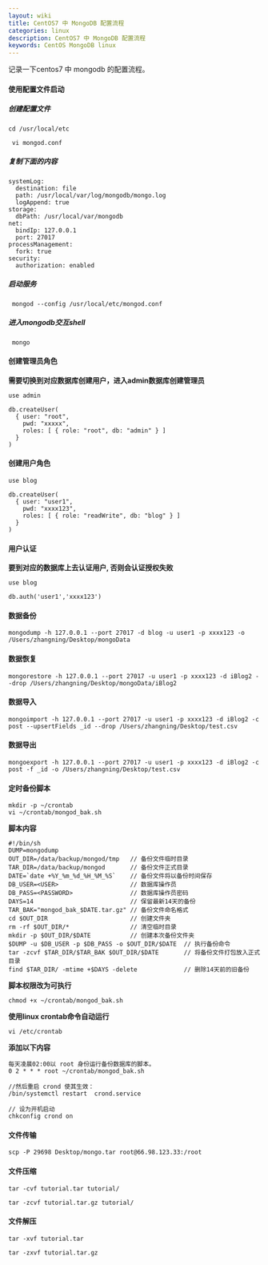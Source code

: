 ```yaml
---
layout: wiki
title: CentOS7 中 MongoDB 配置流程
categories: linux
description: CentOS7 中 MongoDB 配置流程
keywords: CentOS MongoDB linux
---
```


记录一下centos7 中 mongodb 的配置流程。

#### 使用配置文件启动
##### 创建配置文件
```
cd /usr/local/etc
```
```
 vi mongod.conf
```
##### 复制下面的内容
```
systemLog:
  destination: file
  path: /usr/local/var/log/mongodb/mongo.log
  logAppend: true
storage:
  dbPath: /usr/local/var/mongodb
net:
  bindIp: 127.0.0.1
  port: 27017
processManagement:
  fork: true
security:
  authorization: enabled
```
##### 启动服务
```
 mongod --config /usr/local/etc/mongod.conf
```

##### 进入mongodb交互shell
```
 mongo
```

#### 创建管理员角色
**需要切换到对应数据库创建用户，进入admin数据库创建管理员**

```
use admin
```
```
db.createUser(  
  { user: "root",  
    pwd: "xxxxx",  
    roles: [ { role: "root", db: "admin" } ]  
  }  
)
```
#### 创建用户角色

```
use blog
```

```
db.createUser(  
  { user: "user1",  
    pwd: "xxxx123",  
    roles: [ { role: "readWrite", db: "blog" } ]  
  }  
) 
```

#### 用户认证
**要到对应的数据库上去认证用户, 否则会认证授权失败**

```
use blog
```

```
db.auth('user1','xxxx123')
```
#### 数据备份
```
mongodump -h 127.0.0.1 --port 27017 -d blog -u user1 -p xxxx123 -o /Users/zhangning/Desktop/mongoData
```
#### 数据恢复
```
mongorestore -h 127.0.0.1 --port 27017 -u user1 -p xxxx123 -d iBlog2 --drop /Users/zhangning/Desktop/mongoData/iBlog2
```
#### 数据导入
```
mongoimport -h 127.0.0.1 --port 27017 -u user1 -p xxxx123 -d iBlog2 -c post --upsertFields _id --drop /Users/zhangning/Desktop/test.csv
```

#### 数据导出
```
mongoexport -h 127.0.0.1 --port 27017 -u user1 -p xxxx123 -d iBlog2 -c post -f _id -o /Users/zhangning/Desktop/test.csv
```
#### 定时备份脚本
```
mkdir -p ~/crontab
vi ~/crontab/mongod_bak.sh
```
**脚本内容**

```
#!/bin/sh
DUMP=mongodump
OUT_DIR=/data/backup/mongod/tmp   // 备份文件临时目录
TAR_DIR=/data/backup/mongod       // 备份文件正式目录
DATE=`date +%Y_%m_%d_%H_%M_%S`    // 备份文件将以备份时间保存
DB_USER=<USER>                    // 数据库操作员
DB_PASS=<PASSWORD>                // 数据库操作员密码
DAYS=14                           // 保留最新14天的备份
TAR_BAK="mongod_bak_$DATE.tar.gz" // 备份文件命名格式
cd $OUT_DIR                       // 创建文件夹
rm -rf $OUT_DIR/*                 // 清空临时目录
mkdir -p $OUT_DIR/$DATE           // 创建本次备份文件夹
$DUMP -u $DB_USER -p $DB_PASS -o $OUT_DIR/$DATE  // 执行备份命令
tar -zcvf $TAR_DIR/$TAR_BAK $OUT_DIR/$DATE       // 将备份文件打包放入正式目录
find $TAR_DIR/ -mtime +$DAYS -delete             // 删除14天前的旧备份
```

**脚本权限改为可执行**

```
chmod +x ~/crontab/mongod_bak.sh
```

**使用linux crontab命令自动运行**

```
vi /etc/crontab
```

**添加以下内容**

```
每天凌晨02:00以 root 身份运行备份数据库的脚本。
0 2 * * * root ~/crontab/mongod_bak.sh
```

```
//然后重启 crond 使其生效：
/bin/systemctl restart  crond.service
```
```
// 设为开机启动
chkconfig crond on   
```


#### 文件传输
```
scp -P 29698 Desktop/mongo.tar root@66.98.123.33:/root
```


#### 文件压缩
```
tar -cvf tutorial.tar tutorial/
```

```
tar -zcvf tutorial.tar.gz tutorial/
```

#### 文件解压
```
tar -xvf tutorial.tar
```
```
tar -zxvf tutorial.tar.gz
```



